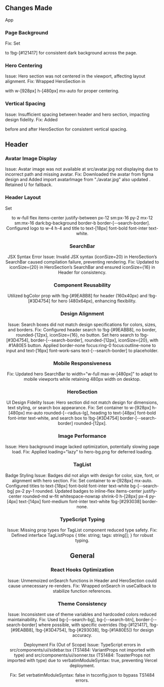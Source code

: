 ## Changes Made
App

### Page Background
Fix: Set <main> to !bg-[#121417] for consistent dark background across the page.


### Hero Centering
Issue: Hero section was not centered in the viewport, affecting layout alignment.
Fix: Wrapped HeroSection in <section className="flex items-center justify-center w-full"> with w-[928px] h-[480px] mx-auto for proper centering.


### Vertical Spacing
Issue: Insufficient spacing between header and hero section, impacting design fidelity.
Fix: Added <div className="mt-8" /> before and after HeroSection for consistent vertical spacing.



## Header

### Avatar Image Display
Issue: Avatar image was not available at src/avatar.jpg not displaying due to incorrect path and missing avatar.
Fix: Downloaded the avatar from figma design and Added import avatarImage from "./avatar.jpg" also updated <AvatarImage src={avatarImage} className="!w-8 !h-8 !block !object-cover" loading="eager" />. Retained <AvatarFallback className="text-white">U</AvatarFallback> for fallback.


### Header Layout
Set <header> to w-full flex items-center justify-between px-12 sm:px-16 py-2 mx-12 sm:mx-16 dark:bg-background border-b border-[--search-border]. Configured logo to w-4 h-4 and title to text-[18px] font-bold font-inter text-white.



### SearchBar

JSX Syntax Error
Issue: Invalid JSX syntax (iconSize=20) in HeroSection’s SearchBar caused compilation failure, preventing rendering.
Fix: Updated to iconSize={20} in HeroSection’s SearchBar and ensured iconSize={16} in Header for consistency.


### Component Reusability
Utilized bgColor prop with !bg-[#9EABB8] for header (160x40px) and !bg-[#3D4754] for hero (480x64px), enhancing flexibility.


### Design Alignment
Issue: Search boxes did not match design specifications for colors, sizes, and borders.
Fix: Configured header search to !bg-[#9EABB8], no border, rounded-[12px], iconSize={16}, no button. Set hero search to !bg-[#3D4754], border-[--search-border], rounded-[12px], iconSize={20}, with #1A80E5 button. Applied border-none focus:ring-0 focus:outline-none to input and text-[16px] font-work-sans text-[--search-border] to placeholder.

### Mobile Responsiveness
Fix: Updated hero SearchBar to width="w-full max-w-[480px]" to adapt to mobile viewports while retaining 480px width on desktop.



### HeroSection

UI Design Fidelity
Issue: Hero section did not match design for dimensions, text styling, or search box appearance.
Fix: Set container to w-[928px] h-[480px] mx-auto rounded-[--radius-lg], heading to text-[48px] font-bold font-inter text-white, and search box to !bg-[#3D4754] border-[--search-border] rounded-[12px].


### Image Performance
Issue: Hero background image lacked optimization, potentially slowing page load.
Fix: Applied loading="lazy" to hero-bg.png for deferred loading.



### TagList

Badge Styling
Issue: Badges did not align with design for color, size, font, or alignment with hero section.
Fix: Set container to w-[928px] mx-auto. Configured titles to text-[18px] font-bold font-inter text-white bg-[--search-bg] px-2 py-1 rounded. Updated badges to inline-flex items-center justify-center rounded-md w-fit whitespace-nowrap shrink-0 h-[28px] px-4 py-[4px] text-[14px] font-medium font-inter text-white !bg-[#293038] border-none.


### TypeScript Typing
Issue: Missing prop types for TagList component reduced type safety.
Fix: Defined interface TagListProps { title: string; tags: string[]; } for robust typing.



## General

### React Hooks Optimization
Issue: Unmemoized onSearch functions in Header and HeroSection could cause unnecessary re-renders.
Fix: Wrapped onSearch in useCallback to stabilize function references.


### Theme Consistency
Issue: Inconsistent use of theme variables and hardcoded colors reduced maintainability.
Fix: Used bg-[--search-bg], bg-[--search-btn], border-[--search-border] where possible, with specific overrides (!bg-[#121417], !bg-[#9EABB8], !bg-[#3D4754], !bg-[#293038], !bg-[#1A80E5]) for design accuracy.

Deployment Fix (Out of Scope)
Issue: TypeScript errors in src/components/ui/sidebar.tsx (TS1484: VariantProps not imported with type) and src/components/ui/sonner.tsx (TS1484: ToasterProps not imported with type) due to verbatimModuleSyntax: true, preventing Vercel deployment.

Fix: Set verbatimModuleSyntax: false in tsconfig.json to bypass TS1484 errors. 



